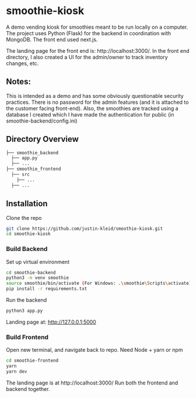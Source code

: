 # smoothie-kiosk

A demo vending kiosk for smoothies meant to be run locally on a computer. The project uses Python (Flask) for the backend in coordination with MongoDB. The front end used next.js.

The landing page for the front end is: http://localhost:3000/. In the front end directory, I also created a UI for the admin/owner to track inventory changes, etc.

## Notes:

This is intended as a demo and has some obviously questionable security practices. There is no password for the admin features (and it is attached to the customer facing front-end). Also, the smoothies are tracked using a database I created which I have made the authentication for public (in smoothie-backend/config.ini)

## Directory Overview

```bash
├── smoothie_backend
  ├── app.py
  ├── ...
├── smoothie_frontend
  ├── src
    ├── ...
  ├── ...
```

## Installation

Clone the repo

```bash
git clone https://github.com/justin-kleid/smoothie-kiosk.git
cd smoothie-kiosk
```

### Build Backend

Set up virtual environment

```bash
cd smoothie-backend
python3 -m venv smoothie
source smoothie/bin/activate (For Windows: .\smoothie\Scripts\activate)
pip install -r requirements.txt
```

Run the backend

```bash
python3 app.py
```

Landing page at: http://127.0.0.1:5000

### Build Frontend

Open new terminal, and navigate back to repo. Need Node + yarn or npm

```bash
cd smoothie-frontend
yarn
yarn dev
```

The landing page is at http://localhost:3000/
Run both the frontend and backend together.
